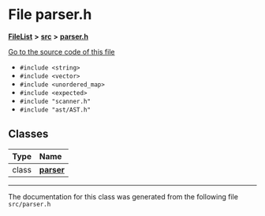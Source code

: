 

# File parser.h



[**FileList**](files.md) **>** [**src**](dir_68267d1309a1af8e8297ef4c3efbcdba.md) **>** [**parser.h**](parser_8h.md)

[Go to the source code of this file](parser_8h_source.md)



* `#include <string>`
* `#include <vector>`
* `#include <unordered_map>`
* `#include <expected>`
* `#include "scanner.h"`
* `#include "ast/AST.h"`















## Classes

| Type | Name |
| ---: | :--- |
| class | [**parser**](classparser.md) <br> |



















































------------------------------
The documentation for this class was generated from the following file `src/parser.h`

